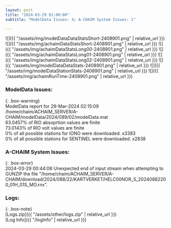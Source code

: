 ```yaml
---
layout: post
title: "2024-03-29 01:00:00"
subtitle: "ModelData Issues: 4; A-CHAIM System Issues: 1"

---
```


![]({{ "/assets/img/modelDataDataStatsShort-2408901.png" | relative_url }})
![]({{ "/assets/img/achaimDataStatsShort-2408901.png" | relative_url }})
![]({{ "/assets/img/achaimDataStatsLong00-2408901.png" | relative_url }})
![]({{ "/assets/img/achaimDataStatsLong01-2408901.png" | relative_url }})
![]({{ "/assets/img/achaimDataStatsLong02-2408901.png" | relative_url }})
![]({{ "/assets/img/modelDataDataStats-2408901.png" | relative_url }})
![]({{ "/assets/img/modelDataStationStats-2408901.png" | relative_url }})
![]({{ "/assets/img/achaimRunTime-2408901.png" | relative_url }})


### ModelData Issues:  
  
{: .box-warning}  
 ModelData report for 29-Mar-2024 02:15:09   
 /home/chaim/ACHAIM_SERVER/A-CHAIM/modelData/2024/089/02/modelData.mat   
 63.0457% of RIO absoprtion values are finite   
 73.0143% of RIO volt values are finite   
 0% of all possible stations for IONO were downloaded. x3383   
 0% of all possible stations for SENTINEL were downloaded. x2838   
  
### A-CHAIM System Issues:  
  
{: .box-error}  
2024-03-29 00:44:08 Unexpected end of input stream when attempting to GUNZIP the file "/home/chaim/ACHAIM_SERVER/A-CHAIM/download/2024/088/22/KARTVERKET/HELC00NOR_S_20240882200_01H_01S_MO.rnx".  

### Logs:  
  
{: .box-note}  
[Logs.zip]({{ "/assets/other/logs.zip" | relative_url }})  
[Log Info]({{ "/logInfo" | relative_url }})  
